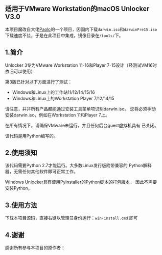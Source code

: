 适用于VMware Workstation的macOS Unlocker V3.0
-----------------------------------------

本项目魔改自大佬[Paolo](https://github.com/paolo-projects/unlocker/)的一个项目，因国内下载`darwin.iso`和`darwinPre15.iso`下载速度不佳，于是在此项目中集成，镜像目录在`/tools/`下。

## 1.简介

Unlocker 3专为VMware Workstation 11-16和Player 7-15设计（经测试VM16时依旧可以使用）

第3版已针对以下方面进行了测试：

* Windows和Linux上的工作站11/12/14/15/16
* Windows和Linux上的Workstation Player 7/12/14/15

请注意，并非所有产品都能通过安装工具菜单项识别darwin.iso。
您将必须手动安装darwin.iso，例如在Workstation 11和Player 7上。

在所有情况下，请确保VMware未运行，并且任何后台guest虚拟机具有
已关闭。

该代码是用Python编写的。

2.使用须知
----------------

该代码需要Python 2.7才能运行。大多数Linux发行版附带兼容的
Python解释器，无需任何其他软件即可正常工作。

Windows Unlocker具有使用PyInstaller的Python脚本的打包版本， 
因此不需要安装Python。

## 3.使用方法

下载本项目源码，直接右键以管理员身份运行：`win-install.cmd`  即可

4.谢谢
---------

感谢所有参与本项目的原作者！
